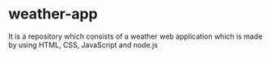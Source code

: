 # weather-app
It is a repository which consists of a weather web application which is made by using HTML, CSS, JavaScript and node.js
